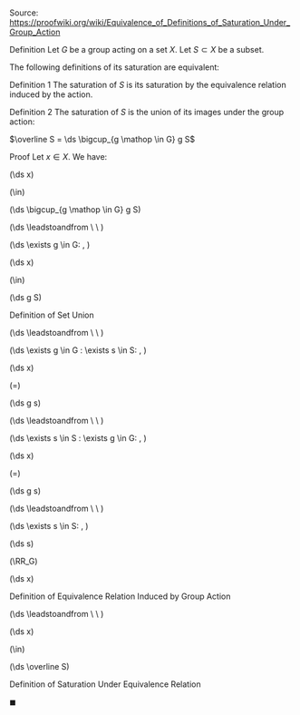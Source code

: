 # 

Source: https://proofwiki.org/wiki/Equivalence_of_Definitions_of_Saturation_Under_Group_Action



Definition
Let $G$ be a group acting on a set $X$.
Let $S\subset X$ be a subset.

The following definitions of its saturation are equivalent:

Definition 1
The saturation of $S$ is its saturation by the equivalence relation induced by the action.

Definition 2
The saturation of $S$ is the union of its images under the group action:

$\overline S = \ds \bigcup_{g \mathop \in G} g S$


Proof
Let $x\in X$.
We have:














\(\ds x\)

\(\in\)







\(\ds \bigcup_{g \mathop \in G} g S\)














\(\ds \leadstoandfrom \ \ \)

\(\ds \exists g \in G: \, \)



\(\ds x\)

\(\in\)







\(\ds g S\)





Definition of Set Union








\(\ds \leadstoandfrom \ \ \)

\(\ds \exists g \in G : \exists s \in S: \, \)



\(\ds x\)

\(=\)







\(\ds g s\)














\(\ds \leadstoandfrom \ \ \)

\(\ds \exists s \in S : \exists g \in G: \, \)



\(\ds x\)

\(=\)







\(\ds g s\)














\(\ds \leadstoandfrom \ \ \)

\(\ds \exists s \in S: \, \)



\(\ds s\)

\(\RR_G\)







\(\ds x\)





Definition of Equivalence Relation Induced by Group Action








\(\ds \leadstoandfrom \ \ \)





\(\ds x\)

\(\in\)







\(\ds \overline S\)





Definition of Saturation Under Equivalence Relation



$\blacksquare$





